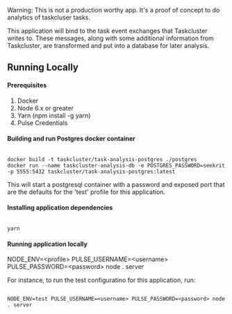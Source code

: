 Warning: This is not a production worthy app.  It's a proof of concept to do analytics
of taskcluser tasks.


This application will bind to the task event exchanges that Taskcluster writes to.  These
messages, along with some additional information from Taskcluster, are transformed
and put into a database for later analysis.


## Running Locally

#### Prerequisites

1. Docker
2. Node 6.x or greater
3. Yarn (npm install -g yarn)
4. Pulse Credentials

#### Building and run Postgres docker container

```

docker build -t taskcluster/task-analysis-postgres ./postgres
docker run --name taskcluster-analysis-db -e POSTGRES_PASSWORD=seekrit -p 5555:5432 taskcluster/task-analysis-postgres:latest

```

This will start a postgresql container with a password and exposed port that are the defaults for the 'test'
profile for this application.


#### Installing application dependencies

```

yarn

```


#### Running application locally

NODE_ENV=\<profile\> PULSE_USERNAME=\<username\> PULSE_PASSWORD=\<password\> node . server

For instance, to run the test configuratino for this application, run:

```

NODE_ENV=test PULSE_USERNAME=<username> PULSE_PASSWORD=<password> node . server

```


